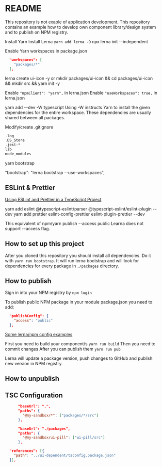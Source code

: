# README

This repository is not exaple of application development. This repository contains an example how to develop own component library/design system and to publish on NPM registry.

Install Yarn
Install Lerna `yarn add lerna -D`
npx lerna init --independent

Enable Yarn workspaces in package.json

```json
  "workspaces": [
    "packages/*"
  ],
```

lerna create ui-icon -y
or
mkdir packages/ui-icon && cd packages/ui-icon && mkdir src && yarn init -y

Enable `"npmClient": "yarn",` in lerna.json
Enable `"useWorkspaces": true,` in lerna.json

yarn add --dev -W typescript
Using -W instructs Yarn to install the given dependencies for the entire workspace. These dependencies are usually shared between all packages.

Modify/create .gitignore

```txt
.log
.DS_Store
.jest-*
lib
node_modules
```

yarn bootstrap

"bootstrap": "lerna bootstrap --use-workspaces",

## ESLint & Prettier

[Using ESLint and Prettier in a TypeScript Project](https://www.robertcooper.me/using-eslint-and-prettier-in-a-typescript-project)

yarn add eslint @typescript-eslint/parser @typescript-eslint/eslint-plugin --dev
yarn add prettier eslint-config-prettier eslint-plugin-prettier --dev

This equivalent of npm/yarn publish --access public
Learna does not support --access flag.

## How to set up this project

After you cloned this repository you should install all dependencies. Do it with `yarn run bootstrap`. It will run lerna bootstrap and will look for dependencies for every package in `./packages` directory.

## How to publish

Sign in into your NPM registry by `npm login`

To publish public NPM package in your module package.json you need to add:

```json
  "publishConfig": {
    "access": "public"
  },
```

[Some lerna/npm config examples](https://github.com/lerna/lerna/tree/master/commands/publish#per-package-configuration)

First you need to build your component/s `yarn run build`
Then you need to commit changes
After you can publish them `yarn run pub`

Lerna will update a package version, push changes to GitHub and publish new version in NPM registry.

## How to unpublish

## TSC Configuration

```json
      "baseUrl": ".",
      "paths": {
        "@my-sandbox/*": ["packages/*/src"]
      },

      "baseUrl": "./packages",
      "paths": {
        "@my-sandbox/ui-pill": ["ui-pill/src"]
      },
```

```json
  "references": [{
    "path": "../ui-dependent/tsconfig.package.json"
  }],
```
